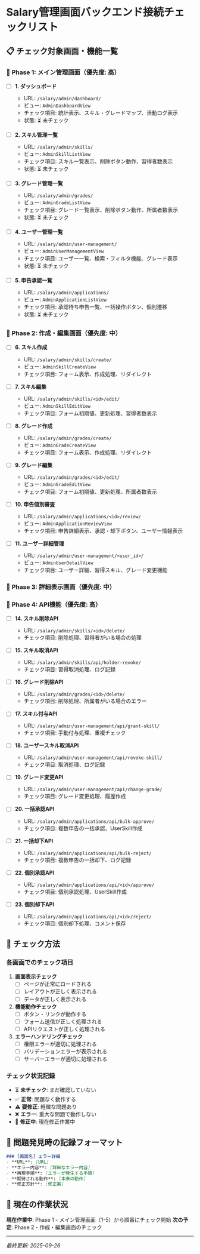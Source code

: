 # Salary管理画面バックエンド接続チェックリスト

## 📋 チェック対象画面・機能一覧

### 🎯 **Phase 1: メイン管理画面（優先度: 高）**

- [ ] **1. ダッシュボード**
  - URL: `/salary/admin/dashboard/`
  - ビュー: `AdminDashboardView`
  - チェック項目: 統計表示、スキル・グレードマップ、活動ログ表示
  - 状態: ⏳ 未チェック

- [ ] **2. スキル管理一覧**
  - URL: `/salary/admin/skills/`
  - ビュー: `AdminSkillListView`
  - チェック項目: スキル一覧表示、削除ボタン動作、習得者数表示
  - 状態: ⏳ 未チェック

- [ ] **3. グレード管理一覧**
  - URL: `/salary/admin/grades/`
  - ビュー: `AdminGradeListView`
  - チェック項目: グレード一覧表示、削除ボタン動作、所属者数表示
  - 状態: ⏳ 未チェック

- [ ] **4. ユーザー管理一覧**
  - URL: `/salary/admin/user-management/`
  - ビュー: `AdminUserManagementView`
  - チェック項目: ユーザー一覧、検索・フィルタ機能、グレード表示
  - 状態: ⏳ 未チェック

- [ ] **5. 申告承認一覧**
  - URL: `/salary/admin/applications/`
  - ビュー: `AdminApplicationListView`
  - チェック項目: 承認待ち申告一覧、一括操作ボタン、個別遷移
  - 状態: ⏳ 未チェック

### 🎯 **Phase 2: 作成・編集画面（優先度: 中）**

- [ ] **6. スキル作成**
  - URL: `/salary/admin/skills/create/`
  - ビュー: `AdminSkillCreateView`
  - チェック項目: フォーム表示、作成処理、リダイレクト

- [ ] **7. スキル編集**
  - URL: `/salary/admin/skills/<id>/edit/`
  - ビュー: `AdminSkillEditView`
  - チェック項目: フォーム初期値、更新処理、習得者数表示

- [ ] **8. グレード作成**
  - URL: `/salary/admin/grades/create/`
  - ビュー: `AdminGradeCreateView`
  - チェック項目: フォーム表示、作成処理、リダイレクト

- [ ] **9. グレード編集**
  - URL: `/salary/admin/grades/<id>/edit/`
  - ビュー: `AdminGradeEditView`
  - チェック項目: フォーム初期値、更新処理、所属者数表示

- [ ] **10. 申告個別審査**
  - URL: `/salary/admin/applications/<id>/review/`
  - ビュー: `AdminApplicationReviewView`
  - チェック項目: 申告詳細表示、承認・却下ボタン、ユーザー情報表示

- [ ] **11. ユーザー詳細管理**
  - URL: `/salary/admin/user-management/<user_id>/`
  - ビュー: `AdminUserDetailView`
  - チェック項目: ユーザー詳細、習得スキル、グレード変更機能

### 🎯 **Phase 3: 詳細表示画面（優先度: 中）**


### 🎯 **Phase 4: API機能（優先度: 高）**

- [ ] **14. スキル削除API**
  - URL: `/salary/admin/skills/<id>/delete/`
  - チェック項目: 削除処理、習得者がいる場合の処理

- [ ] **15. スキル取消API**
  - URL: `/salary/admin/skills/api/holder-revoke/`
  - チェック項目: 習得取消処理、ログ記録

- [ ] **16. グレード削除API**
  - URL: `/salary/admin/grades/<id>/delete/`
  - チェック項目: 削除処理、所属者がいる場合のエラー

- [ ] **17. スキル付与API**
  - URL: `/salary/admin/user-management/api/grant-skill/`
  - チェック項目: 手動付与処理、重複チェック

- [ ] **18. ユーザースキル取消API**
  - URL: `/salary/admin/user-management/api/revoke-skill/`
  - チェック項目: 取消処理、ログ記録

- [ ] **19. グレード変更API**
  - URL: `/salary/admin/user-management/api/change-grade/`
  - チェック項目: グレード変更処理、履歴作成

- [ ] **20. 一括承認API**
  - URL: `/salary/admin/applications/api/bulk-approve/`
  - チェック項目: 複数申告の一括承認、UserSkill作成

- [ ] **21. 一括却下API**
  - URL: `/salary/admin/applications/api/bulk-reject/`
  - チェック項目: 複数申告の一括却下、ログ記録

- [ ] **22. 個別承認API**
  - URL: `/salary/admin/applications/api/<id>/approve/`
  - チェック項目: 個別承認処理、UserSkill作成

- [ ] **23. 個別却下API**
  - URL: `/salary/admin/applications/api/<id>/reject/`
  - チェック項目: 個別却下処理、コメント保存

## 🔧 チェック方法

### 各画面でのチェック項目

1. **画面表示チェック**
   - [ ] ページが正常にロードされる
   - [ ] レイアウトが正しく表示される
   - [ ] データが正しく表示される

2. **機能動作チェック**
   - [ ] ボタン・リンクが動作する
   - [ ] フォーム送信が正しく処理される
   - [ ] APIリクエストが正しく処理される

3. **エラーハンドリングチェック**
   - [ ] 権限エラーが適切に処理される
   - [ ] バリデーションエラーが表示される
   - [ ] サーバーエラーが適切に処理される

### チェック状況記録

- ⏳ **未チェック**: まだ確認していない
- ✅ **正常**: 問題なく動作する
- ⚠️ **要修正**: 軽微な問題あり
- ❌ **エラー**: 重大な問題で動作しない
- 🔧 **修正中**: 現在修正作業中

## 📝 問題発見時の記録フォーマット

```markdown
### [画面名] エラー詳細
- **URL**: [URL]
- **エラー内容**: [詳細なエラー内容]
- **再現手順**: [エラーが発生する手順]
- **期待される動作**: [本来の動作]
- **修正方針**: [修正案]
```

## 🎯 現在の作業状況

**現在作業中**: Phase 1 - メイン管理画面（1-5）から順番にチェック開始
**次の予定**: Phase 2 - 作成・編集画面のチェック

---

*最終更新: 2025-09-26*